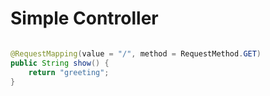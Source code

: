 # Simple Controller

```java

@RequestMapping(value = "/", method = RequestMethod.GET)
public String show() {
	return "greeting";
}

```